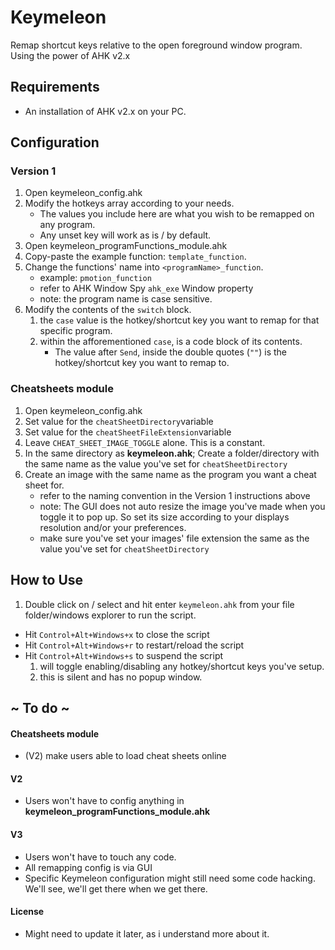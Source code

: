 # Keymeleon #

Remap shortcut keys relative to the open foreground window program. Using the power of AHK v2.x

## Requirements ##
- An installation of AHK v2.x on your PC.

## Configuration ##

### Version 1 ###
1. Open keymeleon_config.ahk
2. Modify the hotkeys array according to your needs.
    - The values you include here are what you wish to be remapped on any program.
    - Any unset key will work as is / by default.
3. Open keymeleon_programFunctions_module.ahk
4. Copy-paste the example function: `template_function`.
5. Change the functions' name into `<programName>_function`.
    - example: `pmotion_function`
    - refer to AHK Window Spy `ahk_exe` Window property
    - note: the program name is case sensitive.
6. Modify the contents of the `switch` block.
    1. the `case` value is the hotkey/shortcut key you want to remap for that specific program.
    2. within the afforementioned `case`, is a code block of its contents.
        - The value after `Send`, inside the double quotes (`""`) is the hotkey/shortcut key you want to remap to.


### Cheatsheets module ###
1. Open keymeleon_config.ahk
2. Set value for the `cheatSheetDirectory`variable
3. Set value for the `cheatSheetFileExtension`variable
4. Leave `CHEAT_SHEET_IMAGE_TOGGLE` alone. This is a constant.
5. In the same directory as **keymeleon.ahk**; Create a folder/directory with the same name as the value you've set for `cheatSheetDirectory`
6. Create an image with the same name as the program you want a cheat sheet for.
    - refer to the naming convention in the Version 1 instructions above
    - note: The GUI does not auto resize the image you've made when you toggle it to pop up. So set its size according to your displays resolution and/or your preferences.
    - make sure you've set your images' file extension the same as the value you've set for `cheatSheetDirectory`


## How to Use ##
1. Double click on / select and hit enter `keymeleon.ahk` from your file folder/windows explorer to run the script.
- Hit `Control+Alt+Windows+x` to close the script
- Hit `Control+Alt+Windows+r` to restart/reload the script
- Hit `Control+Alt+Windows+s` to suspend the script
    1. will toggle enabling/disabling any hotkey/shortcut keys you've setup.
    2. this is silent and has no popup window.

## ~ To do ~ ##

#### Cheatsheets module ####
- (V2) make users able to load cheat sheets online
#### V2 ####
- Users won't have to config anything in **keymeleon_programFunctions_module.ahk**
#### V3 ####
- Users won't have to touch any code.
- All remapping config is via GUI
- Specific Keymeleon configuration might still need some code hacking. We'll see, we'll get there when we get there.

#### License ####
- Might need to update it later, as i understand more about it.